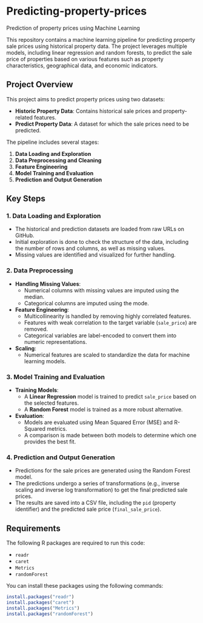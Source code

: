 # Predicting-property-prices
Prediction of property prices using Machine Learning

This repository contains a machine learning pipeline for predicting property sale prices using historical property data. The project leverages multiple models, including linear regression and random forests, to predict the sale price of properties based on various features such as property characteristics, geographical data, and economic indicators.

## Project Overview

This project aims to predict property prices using two datasets:
- **Historic Property Data**: Contains historical sale prices and property-related features.
- **Predict Property Data**: A dataset for which the sale prices need to be predicted.

The pipeline includes several stages:
1. **Data Loading and Exploration**
2. **Data Preprocessing and Cleaning**
3. **Feature Engineering**
4. **Model Training and Evaluation**
5. **Prediction and Output Generation**

## Key Steps

### 1. Data Loading and Exploration
- The historical and prediction datasets are loaded from raw URLs on GitHub.
- Initial exploration is done to check the structure of the data, including the number of rows and columns, as well as missing values.
- Missing values are identified and visualized for further handling.

### 2. Data Preprocessing
- **Handling Missing Values**: 
    - Numerical columns with missing values are imputed using the median.
    - Categorical columns are imputed using the mode.
- **Feature Engineering**:
    - Multicollinearity is handled by removing highly correlated features.
    - Features with weak correlation to the target variable (`sale_price`) are removed.
    - Categorical variables are label-encoded to convert them into numeric representations.
- **Scaling**:
    - Numerical features are scaled to standardize the data for machine learning models.

### 3. Model Training and Evaluation
- **Training Models**:
    - A **Linear Regression** model is trained to predict `sale_price` based on the selected features.
    - A **Random Forest** model is trained as a more robust alternative.
- **Evaluation**:
    - Models are evaluated using Mean Squared Error (MSE) and R-Squared metrics.
    - A comparison is made between both models to determine which one provides the best fit.

### 4. Prediction and Output Generation
- Predictions for the sale prices are generated using the Random Forest model.
- The predictions undergo a series of transformations (e.g., inverse scaling and inverse log transformation) to get the final predicted sale prices.
- The results are saved into a CSV file, including the `pid` (property identifier) and the predicted sale price (`final_sale_price`).

## Requirements

The following R packages are required to run this code:

- `readr`
- `caret`
- `Metrics`
- `randomForest`

You can install these packages using the following commands:

```r
install.packages("readr")
install.packages("caret")
install.packages("Metrics")
install.packages("randomForest")
